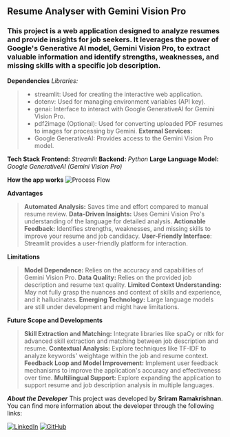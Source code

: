 ## Resume Analyser with Gemini Vision Pro
### This project is a web application designed to analyze resumes and provide insights for job seekers. It leverages the power of Google's Generative AI model, Gemini Vision Pro, to extract valuable information and identify strengths, weaknesses, and missing skills with a specific job description.

**Dependencies**
_Libraries:_
> - streamlit: Used for creating the interactive web application.
> - dotenv: Used for managing environment variables (API key).
> - genai: Interface to interact with Google GenerativeAI for Gemini Vision Pro.
> - pdf2image (Optional): Used for converting uploaded PDF resumes to images for processing by Gemini.
**External Services:**
> - Google GenerativeAI: Provides access to the Gemini Vision Pro model.

**Tech Stack**
**Frontend:** _Streamlit_
**Backend:** _Python_
**Large Language Model:** _Google GenerativeAI (Gemini Vision Pro)_

**How the app works**
![Process Flow](https://github.com/Sriram-atgithub/ATS-Tracking-System-with-Gemini/blob/main/Flowchart.png)


**Advantages**
> **Automated Analysis:** Saves time and effort compared to manual resume review.
> **Data-Driven Insights:** Uses Gemini Vision Pro's understanding of the language for detailed analysis.
> **Actionable Feedback:** Identifies strengths, weaknesses, and missing skills to improve your resume and job candidacy.
> **User-Friendly Interface**: Streamlit provides a user-friendly platform for interaction.

**Limitations**

> **Model Dependence:** Relies on the accuracy and capabilities of Gemini Vision Pro.
> **Data Quality:** Relies on the provided job description and resume text quality.
> **Limited Context Understanding:** May not fully grasp the nuances and context of skills and experience, and it hallucinates.
> **Emerging Technology:** Large language models are still under development and might have limitations.

**Future Scope and Developments**
> **Skill Extraction and Matching:** Integrate libraries like spaCy or nltk for advanced skill extraction and matching between job description and resume.
> **Contextual Analysis:** Explore techniques like TF-IDF to analyze keywords' weightage within the job and resume context.
> **Feedback Loop and Model Improvement:** Implement user feedback mechanisms to improve the application's accuracy and effectiveness over time.
> **Multilingual Support:** Explore expanding the application to support resume and job description analysis in multiple languages.

_**About the Developer**_
This project was developed by **Sriram Ramakrishnan**. 
You can find more information about the developer through the following links:

[![LinkedIn](https://img.shields.io/badge/LinkedIn-0077B5?style=for-the-badge&logo=linkedin&logoColor=white)](https://www.linkedin.com/in/sriram-aiexpert/)
[![GitHub](https://img.shields.io/badge/GitHub-100000?style=for-the-badge&logo=github&logoColor=white)](https://github.com/Sriram-atgithub)
